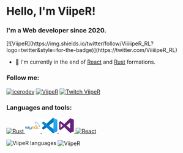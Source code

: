 # Hello, I'm ViipeR!

### I'm a Web developer since 2020.

<p align="left"> [![ViipeR](https://img.shields.io/twitter/follow/ViiiiipeR_RL?logo=twitter&style=for-the-badge)](https://twitter.com/ViiiiipeR_RL) </p>

- 🌱 I'm currently in the end of [React](https://reactjs.org/) and [Rust](https://www.rust-lang.org/learn) formations.

### Follow me:

<p align="left">
    <a href="https://twitter.com/ViiiiipeR_RL" target="blank"><img align="center" src="https://cdn.icon-icons.com/icons2/122/PNG/512/twitter_socialnetwork_20007.png" alt="icerodev" height="40" /></a> <a href="https://discord.com/users/518113582110605326" target="blank"><img align="center" src="https://cdn.icon-icons.com/icons2/2108/PNG/512/discord_icon_130958.png" alt="ViipeR" height="40" /></a> <a href="https://www.twitch.tv/viiiiiper_rl" target="blank"><img align="center" src="https://cdn.icon-icons.com/icons2/2407/PNG/512/twitch_icon_146123.png" alt="Twitch ViipeR" height="40" /></a>
</p>

### Languages and tools:

<p>
    <a href="https://doc.rust-lang.org/stable/book/" target="_blank">
        <img src="https://external-content.duckduckgo.com/iu/?u=https%3A%2F%2Fblog.guillaume-gomez.fr%2Fblog%2Frust-logo.png&f=1&nofb=1" alt="Rust" width="40" height="40"/>
    </a>
    <a href="https://www.mysql.com/" target="_blank">
        <img src="https://raw.githubusercontent.com/devicons/devicon/master/icons/mysql/mysql-original-wordmark.svg" alt="mysql" width="40" height="40"/>
    </a>
    <a href="https://code.visualstudio.com/" target="_blank">
        <img src="https://raw.githubusercontent.com/devicons/devicon/master/icons/vscode/vscode-original.svg" alt="Visual Studio Code" width="40" height="40"/>
    </a>
    <a href="https://visualstudio.com/" target="_blank">
        <img src="https://raw.githubusercontent.com/devicons/devicon/master/icons/visualstudio/visualstudio-plain.svg" alt="Visual Studio" width="40" height="40"/>
    </a>
    <a href="https://react.dev/">
        <img src="[https://cdn.imgbin.com/7/4/21/imgbin-intellij-idea-integrated-development-environment-computer-software-jetbrains-java-others-rKPEa4icyZfFTqLfz73wKvfBn.jpg](https://th.bing.com/th/id/R.f81a6f373c244b1f70f4b7402b5ab372?rik=rbXh4ieLuKt%2bmA&riu=http%3a%2f%2flogos-download.com%2fwp-content%2fuploads%2f2016%2f09%2fReact_logo_logotype_emblem.png&ehk=QhGOkKcUKCU7FBQgHOajOiJqJBACUTD2Ni6LsfqzCEA%3d&risl=&pid=ImgRaw&r=0)" alt="React" width="40" height="40">
    </a>
</p>

<img align="left" src="https://github-readme-stats.vercel.app/api/top-langs/?username=ItsMeViipeR&theme=radical&langs_count=3&count_private=true&locale=fr" alt="ViipeR languages" />

&nbsp;<img align="center" src="https://github-readme-stats.vercel.app/api?username=ItsMeViipeR&theme=radical&show_icons=true&locale=fr&count_private=true" alt="ViipeR" />
